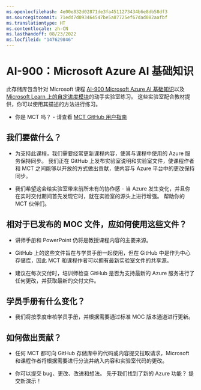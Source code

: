 ```yaml
---
ms.openlocfilehash: 4e00e832d02871de3fa4511273434b6e8db58df3
ms.sourcegitcommit: 71edd7d093464547be5a87725ef67dad082aafbf
ms.translationtype: HT
ms.contentlocale: zh-CN
ms.lasthandoff: 08/23/2022
ms.locfileid: "147629846"
---
```

# <a name="ai-900-microsoft-azure-ai-fundamentals"></a>AI-900：Microsoft Azure AI 基础知识

此存储库包含针对 Microsoft 课程 [AI-900 Microsoft Azure AI 基础知识](https://docs.microsoft.com/en-us/learn/certifications/courses/ai-900t00)以及 [Microsoft Learn 上的自定进度模块](https://docs.microsoft.com/learn/certifications/azure-ai-fundamentals)的动手实验室练习。 这些实验室配合教材提供，你可以使用其描述的方法进行练习。 

- 你是 MCT 吗？ - 请查看 [MCT GitHub 用户指南](https://microsoftlearning.github.io/MCT-User-Guide/)

## <a name="what-are-we-doing"></a>我们要做什么？

- 为支持此课程，我们需要经常更新课程内容，使其与课程中使用的 Azure 服务保持同步。  我们正在 GitHub 上发布实验室说明和实验室文件，使课程作者和 MCT 之间能够以开放的方式做出贡献，使内容与 Azure 平台中的更改保持同步。

- 我们希望这会给实验室带来前所未有的协作感 - 当 Azure 发生变化，并且你在实时交付期间首先发现它时，就在实验室的源头上进行增强。  帮助你的 MCT 伙伴们。

## <a name="how-should-i-use-these-files-relative-to-the-released-moc-files"></a>相对于已发布的 MOC 文件，应如何使用这些文件？

- 讲师手册和 PowerPoint 仍将是教授课程内容的主要来源。

- GitHub 上的这些文件旨在与学员手册一起使用，但在 GitHub 中是作为中心存储库，因此 MCT 和课程作者可以拥有最新实验室文件的共享源。

- 建议在每次交付时，培训师检查 GitHub 是否为支持最新的 Azure 服务进行了任何更改，并获取最新的交付文件。

## <a name="what-about-changes-to-the-student-handbook"></a>学员手册有什么变化？

- 我们将按季度审核学员手册，并根据需要通过标准 MOC 版本通道进行更新。

## <a name="how-do-i-contribute"></a>如何做出贡献？

- 任何 MCT 都可向 GitHub 存储库中的代码或内容提交拉取请求，Microsoft 和课程作者将根据需要进行分流并纳入内容和实验室代码的更改。

- 你可以提交 bug、更改、改进和想法。  先于我们找到了新的 Azure 功能？  提交新演示！
